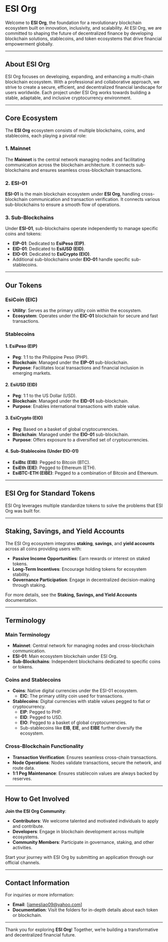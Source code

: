 # **ESI Org**

Welcome to **ESI Org**, the foundation for a revolutionary blockchain ecosystem built on innovation, inclusivity, and scalability. At ESI Org, we are committed to shaping the future of decentralized finance by developing blockchain solutions, stablecoins, and token ecosystems that drive financial empowerment globally.

---

## **About ESI Org**

ESI Org focuses on developing, expanding, and enhancing a multi-chain blockchain ecosystem. With a professional and collaborative approach, we strive to create a secure, efficient, and decentralized financial landscape for users worldwide. Each project under ESI Org works towards building a stable, adaptable, and inclusive cryptocurrency environment.

---

## **Core Ecosystem**

The **ESI Org** ecosystem consists of multiple blockchains, coins, and stablecoins, each playing a pivotal role:

### **1. Mainnet**

The **Mainnet** is the central network managing nodes and facilitating communication across the blockchain architecture. It connects sub-blockchains and ensures seamless cross-blockchain transactions.

### **2. ESI-01**

**ESI-01** is the main blockchain ecosystem under **ESI Org**, handling cross-blockchain communication and transaction verification. It connects various sub-blockchains to ensure a smooth flow of operations.

### **3. Sub-Blockchains**

Under **ESI-01**, sub-blockchains operate independently to manage specific coins and tokens:

- **EIP-01**: Dedicated to **EsiPeso (EIP)**.
- **EID-01**: Dedicated to **EsiUSD (EID)**.
- **EIO-01**: Dedicated to **EsiCrypto (EIO)**.
- Additional sub-blockchains under **EIO-01** handle specific sub-stablecoins.

---

## **Our Tokens**

### **EsiCoin (EIC)**

- **Utility**: Serves as the primary utility coin within the ecosystem.
- **Ecosystem**: Operates under the **EIC-01** blockchain for secure and fast transactions.

### **Stablecoins**

#### **1. EsiPeso (EIP)**

- **Peg**: 1:1 to the Philippine Peso (PHP).
- **Blockchain**: Managed under the **EIP-01** sub-blockchain.
- **Purpose**: Facilitates local transactions and financial inclusion in emerging markets.

#### **2. EsiUSD (EID)**

- **Peg**: 1:1 to the US Dollar (USD).
- **Blockchain**: Managed under the **EID-01** sub-blockchain.
- **Purpose**: Enables international transactions with stable value.

#### **3. EsiCrypto (EIO)**

- **Peg**: Based on a basket of global cryptocurrencies.
- **Blockchain**: Managed under the **EIO-01** sub-blockchain.
- **Purpose**: Offers exposure to a diversified set of cryptocurrencies.

#### **4. Sub-Stablecoins (Under EIO-01)**

- **EsiBtc (EIB)**: Pegged to Bitcoin (BTC).
- **EsiEth (EIE)**: Pegged to Ethereum (ETH).
- **EsiBTC-ETH (EIBE)**: Pegged to a combination of Bitcoin and Ethereum.

---

## **ESI Org for Standard Tokens**

ESI Org leverages multiple standardize tokens to solve the problems that ESI Org was built for.

---

## **Staking, Savings, and Yield Accounts**

The ESI Org ecosystem integrates **staking**, **savings**, and **yield accounts** across all coins providing users with:

- **Passive Income Opportunities**: Earn rewards or interest on staked tokens.
- **Long-Term Incentives**: Encourage holding tokens for ecosystem stability.
- **Governance Participation**: Engage in decentralized decision-making through staking.

For more details, see the **Staking, Savings, and Yield Accounts** documentation.

---

## **Terminology**

### **Main Terminology**

- **Mainnet**: Central network for managing nodes and cross-blockchain communication.
- **ESI-01**: Main ecosystem blockchain under ESI Org.
- **Sub-Blockchains**: Independent blockchains dedicated to specific coins or tokens.

### **Coins and Stablecoins**

- **Coins**: Native digital currencies under the ESI-01 ecosystem.
  - **EIC**: The primary utility coin used for transactions.
- **Stablecoins**: Digital currencies with stable values pegged to fiat or cryptocurrency.
  - **EIP**: Pegged to PHP.
  - **EID**: Pegged to USD.
  - **EIO**: Pegged to a basket of global cryptocurrencies.
  - Sub-stablecoins like **EIB**, **EIE**, and **EIBE** further diversify the ecosystem.

### **Cross-Blockchain Functionality**

- **Transaction Verification**: Ensures seamless cross-chain transactions.
- **Node Operations**: Nodes validate transactions, secure the network, and route data.
- **1:1 Peg Maintenance**: Ensures stablecoin values are always backed by reserves.

---

## **How to Get Involved**

**Join the ESI Org Community**:

- **Contributors**: We welcome talented and motivated individuals to apply and contribute.
- **Developers**: Engage in blockchain development across multiple ecosystems.
- **Community Members**: Participate in governance, staking, and other activities.

Start your journey with ESI Org by submitting an application through our official channels.

---

## **Contact Information**

For inquiries or more information:

- **Email**: [jamesliao09@yahoo.com]
- **Documentation**: Visit the folders for in-depth details about each token or blockchain.

---

Thank you for exploring **ESI Org**! Together, we’re building a transformative and decentralized financial future.
